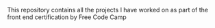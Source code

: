 This repository contains all the projects I have worked on as part of the front end certification by Free Code Camp
